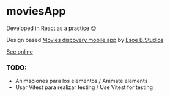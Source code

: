 # moviesApp

Developed in React as a practice 😉

Design based [Movies discovery mobile app](https://www.figma.com/file/A8U9lStG63bVl1VbDxl9Re/Movies-discovery-mobile-app-(ytsXmovies)-(Community)?type=design&node-id=130%3A231&mode=design&t=H9khSP4XXGKLGqT4-1) by [Esoe B.Studios](https://www.facebook.com/myebstudios)

[See online](https://prt-moviesapp.web.app/)

### TODO:

- Animaciones para los elementos / Animate elements
- Usar Vitest para realizar testing / Use Vitest for testing
